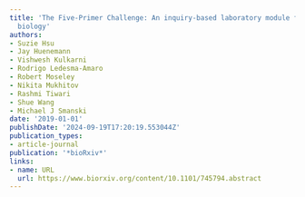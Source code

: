 ```yaml
---
title: 'The Five-Primer Challenge: An inquiry-based laboratory module for synthetic
  biology'
authors:
- Suzie Hsu
- Jay Huenemann
- Vishwesh Kulkarni
- Rodrigo Ledesma-Amaro
- Robert Moseley
- Nikita Mukhitov
- Rashmi Tiwari
- Shue Wang
- Michael J Smanski
date: '2019-01-01'
publishDate: '2024-09-19T17:20:19.553044Z'
publication_types:
- article-journal
publication: '*bioRxiv*'
links:
- name: URL
  url: https://www.biorxiv.org/content/10.1101/745794.abstract
---
```

